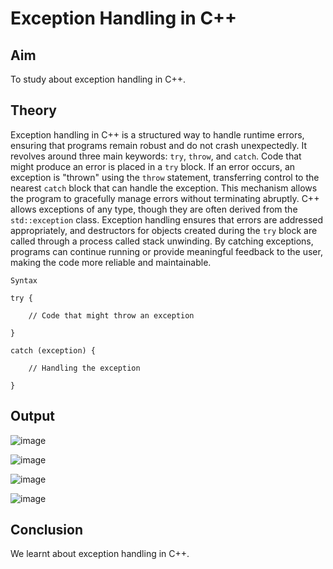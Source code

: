# Exception Handling in C++
## Aim
To study about exception handling in C++.

## Theory
Exception handling in C++ is a structured way to handle runtime errors, ensuring that programs remain robust and do not crash unexpectedly. It revolves around three main keywords: `try`, `throw`, and `catch`. Code that might produce an error is placed in a `try` block. If an error occurs, an exception is "thrown" using the `throw` statement, transferring control to the nearest `catch` block that can handle the exception. This mechanism allows the program to gracefully manage errors without terminating abruptly. C++ allows exceptions of any type, though they are often derived from the `std::exception` class. Exception handling ensures that errors are addressed appropriately, and destructors for objects created during the `try` block are called through a process called stack unwinding. By catching exceptions, programs can continue running or provide meaningful feedback to the user, making the code more reliable and maintainable.

`Syntax`

    try {
    
        // Code that might throw an exception
       
    } 
    
    catch (exception) {
    
        // Handling the exception
        
    }


## Output

![image](https://github.com/user-attachments/assets/967ca2be-6bfd-4845-b3d9-1442ad7c954a)

![image](https://github.com/user-attachments/assets/ab9d2cc4-1938-43fa-882b-753afad312d2)

![image](https://github.com/user-attachments/assets/15ef5162-494b-44de-a1b1-8011faa133d0)

![image](https://github.com/user-attachments/assets/2bbb49f7-17ec-48dd-8f58-bbfb485c8641)

## Conclusion
We learnt about exception handling in C++.






